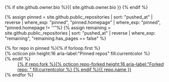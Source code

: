 {% if site.github.owner.bio %}{{ site.github.owner.bio }} {% endif %}

{% assign pinned = site.github.public_repositories | sort: "pushed_at" | reverse | where_exp: "pinned", "pinned.homepage" | where_exp: "pinned", "pinned.homepage != ''"%}
{% assign remaining = site.github.public_repositories | sort: "pushed_at" | reverse | where_exp: "remaining", "remaining.has_pages == false" %}

<dl>{% for repo in pinned %}{% if forloop.first %}<dt>{% octicon pin height:16 aria-label:"Pinned repos" fill:currentcolor %}</dt>{% endif %}<dd>
<a href="{{ repo.homepage }}">{% if repo.fork %}{% octicon repo-forked height:16 aria-label:"Forked repo: " fill:currentcolor %}&nbsp;{% endif %}{{ repo.name }}</a>
</dd>{% endfor %}</dl>

<!-- <dl>{% for repo in remaining %}{% if forloop.first %}<dt>{% octicon repo height:16 aria-label:"Pinned repos" fill:currentcolor %}</dt>{% endif %}<dd>
<a href="{{ repo.homepage }}">{% if repo.archived %}{% octicon archive height:16 aria-label:"Archived repo: " fill:currentcolor %}&nbsp;{% endif %}{% if repo.fork %}{% octicon repo-forked height:16 aria-label:"Forked repo: " fill:currentcolor %}&nbsp;{% endif %}{{ repo.name }}</a>
</dd>{% endfor %}</dl> -->